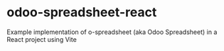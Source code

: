 # odoo-spreadsheet-react
Example implementation of o-spreadsheet (aka Odoo Spreadsheet) in a React project using Vite
